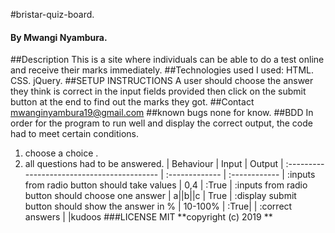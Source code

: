 #bristar-quiz-board.
#### By Mwangi Nyambura.
##Description
 This is a site where individuals can be able to do a test online and receive their marks immediately.
##Technologies used I used:
 HTML.
 CSS.
 jQuery.
##SETUP INSTRUCTIONS A user should choose the answer they think is correct in the input fields provided then click on the submit button at the end to find out the marks they got.
##Contact mwanginyambura19@gmail.com
##known bugs
none for know.
##BDD
In order for the program to run well and display the correct output, the code had to meet certain conditions.
1. choose a choice .
2. all questions had to be answered.
| Behaviour                                           | Input          |  Output
| :------------------------------------------         | :------------- | :------------
| :inputs from radio button should take values        |    0,4         | :True
| :inputs from  radio button should choose one answer | a||b||c        | True
| :display submit button should show the answer in %  | 10-100%        | :True|
| :correct answers                                    |                |kudoos
###LICENSE
MIT
**copyright (c) 2019 **
